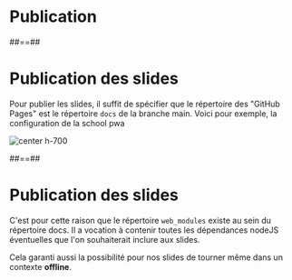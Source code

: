 <!-- .slide: class="transition bg-white" -->

# Publication

##==##

# Publication des slides

Pour publier les slides, il suffit de spécifier que le répertoire des "GitHub Pages" est le répertoire `docs` de la branche main. Voici pour exemple, la configuration de la school pwa

![center h-700](./assets/images/publication.png)

##==##

# Publication des slides

C'est pour cette raison que le répertoire `web_modules` existe au sein du répertoire docs. Il a vocation à contenir toutes les dépendances nodeJS éventuelles que l'on souhaiterait inclure aux slides.

Cela garanti aussi la possibilité pour nos slides de tourner même dans un contexte **offline**.

